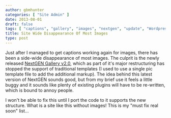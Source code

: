 ```yaml
---
author: gbmhunter
categories: [ "Site Admin" ]
date: 2013-08-01
draft: false
tags: [ "captions", "gallery", "images", "nextgen", "update", "Wordpress" ]
title: Site Wide Disappearance Of Most Images
type: post
---
```


Just after I managed to get captions working again for images, there has been a side-wide disappearance of most images. The culprit is the newly released [NextGEN Gallery v2.0](http://www.nextgen-gallery.com/nextgen-gallery-2-0/), which as part of it's major restructuring has stopped the support of traditional templates (I used to use a single pic template file to add the additional markup). The idea behind this latest version of NextGEN sounds good, but from my brief use it feels a little buggy and it sounds like plenty of existing plugins will have to be re-written, which is bound to annoy people.

I won't be able to fix this until I port the code to it supports the new structure. What is a site like this without images! This is my "must fix real soon" list...
